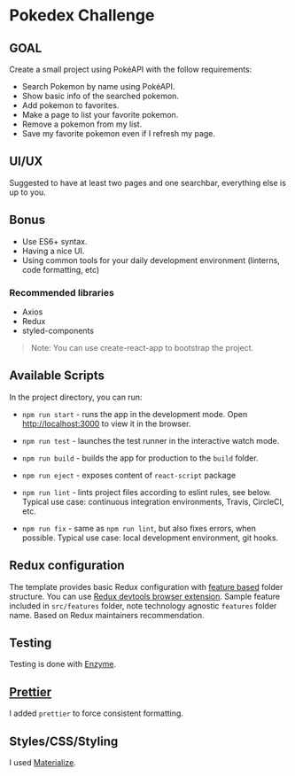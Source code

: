# Pokedex Challenge

## GOAL

Create a small project using PokéAPI with the follow requirements:

- Search Pokemon by name using PokéAPI.
- Show basic info of the searched pokemon.
- Add pokemon to favorites.
- Make a page to list your favorite pokemon.
- Remove a pokemon from my list.
- Save my favorite pokemon even if I refresh my page.

## UI/UX

Suggested to have at least two pages and one searchbar, everything else is up to you.

## Bonus

- Use ES6+ syntax.
- Having a nice UI.
- Using common tools for your daily development environment (linterns, code formatting, etc)

### Recommended libraries

- Axios
- Redux
- styled-components

> Note: You can use create-react-app to bootstrap the project.

## Available Scripts

In the project directory, you can run:

- `npm run start` - runs the app in the development mode. Open [http://localhost:3000](http://localhost:3000) to view it in the browser.

- `npm run test` - launches the test runner in the interactive watch mode.

- `npm run build` - builds the app for production to the `build` folder.

- `npm run eject` - exposes content of `react-script` package

- `npm run lint` - lints project files according to eslint rules, see below. Typical use case: continuous integration environments, Travis, CircleCI, etc.

- `npm run fix` - same as `npm run lint`, but also fixes errors, when possible. Typical use case: local development environment, git hooks.

## Redux configuration

The template provides basic Redux configuration with [feature based](https://redux.js.org/style-guide/style-guide/#structure-files-as-feature-folders-or-ducks) folder structure. You can use [Redux devtools browser extension](http://extension.remotedev.io/). Sample feature included in `src/features` folder, note technology agnostic `features` folder name. Based on Redux maintainers recommendation.

## Testing

Testing is done with [Enzyme](https://airbnb.io/enzyme/).

## [Prettier](https://prettier.io/)

I added `prettier` to force consistent formatting.

## Styles/CSS/Styling

I used [Materialize](https://materializecss.com/).
